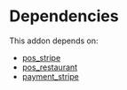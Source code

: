# Dependencies

This addon depends on:

- [pos_stripe](https://github.com/bringout/oca-ocb-pos/tree/43438b61b980930dd57e71874c1df4d4191ce2b2/odoo-bringout-oca-ocb-pos_stripe)
- [pos_restaurant](https://github.com/bringout/oca-ocb-pos/tree/43438b61b980930dd57e71874c1df4d4191ce2b2/odoo-bringout-oca-ocb-pos_restaurant)
- [payment_stripe](../../odoo-bringout-oca-ocb-payment_stripe)
